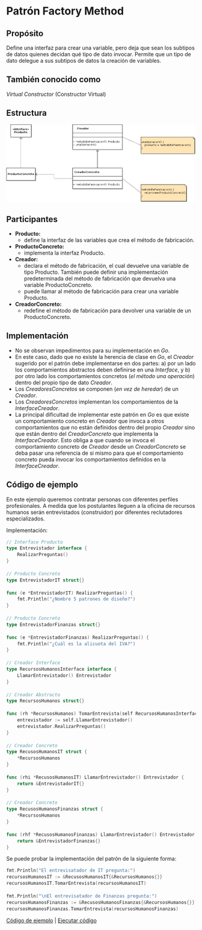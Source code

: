 # Patrón Factory Method

## Propósito

Define una interfaz para crear una variable, pero deja que sean los subtipos de datos quienes decidan qué tipo de dato invocar. Permite que un tipo de dato delegue a sus subtipos de datos la creación de variables.

## También conocido como

_Virtual Constructor_ (Constructor Virtual)

## Estructura

![](/assets/uml/factorymethod.png)

## Participantes

* **Producto:**
  * define la interfaz de las variables que crea el método de fabricación.
* **ProductoConcreto:**
  * implementa la interfaz Producto.
* **Creador:**
  * declara el método de fabricación, el cual devuelve una variable de tipo Producto. También puede definir una implementación predeterminada del método de fabricación que devuelva una variable ProductoConcreto.
  * puede llamar al método de fabricación para crear una variable Producto.
* **CreadorConcreto:**
  * redefine el método de fabricación para devolver una variable de un ProductoConcreto.

## Implementación

- No se observan impedimentos para su implementación en _Go_.
- En este caso, dado que no existe la herencia de clase en _Go_, el _Creador_ sugerido por el patrón debe implementarse en dos partes: a) por un lado los comportamientos abstractos deben definirse en una _Interface_, y b) por otro lado los comportamientos concretos (_el método una operación_) dentro del propio tipo de dato _Creador_.
- Los _CreadoresConcretos_ se componen (_en vez de heredar_) de un _Creador_.
- Los _CreadoresConcretos_ implementan los comportamientos de la _InterfaceCreador_.
- La principal dificultad de implementar este patrón en _Go_ es que existe un comportamiento concreto en _Creador_ que invoca a otros comportamientos que no están definidos dentro del propio _Creador_ sino que están dentro del _CreadorConcreto_ que implementa la _InterfaceCreador_. Esto obliga a que cuando se invoca el comportamiento concreto de _Creador_ desde un _CreadorConcreto_ se deba pasar una referencia de si mismo para que el comportamiento concreto pueda invocar los comportamientos definidos en la _InterfaceCreador_.

## Código de ejemplo

En este ejemplo queremos contratar personas con diferentes perfiles profesionales. A medida que los postulantes lleguen a la oficina de recursos humanos serán entrevistados (construidor) por diferentes reclutadores especializados.

Implementación:

```go
// Interface Producto
type Entrevistador interface {
    RealizarPreguntas()
}

// Producto Concreto
type EntrevistadorIT struct{}

func (e *EntrevistadorIT) RealizarPreguntas() {
    fmt.Println("¿Nombre 5 patrones de diseño?")
}

// Producto Concreto
type EntrevistadorFinanzas struct{}

func (e *EntrevistadorFinanzas) RealizarPreguntas() {
    fmt.Println("¿Cuál es la alicuota del IVA?")
}

// Creador Interface
type RecursosHumanosInterface interface {
    LlamarEntrevistador() Entrevistador
}

// Creador Abstracto
type RecursosHumanos struct{}

func (rh *RecursosHumanos) TomarEntrevista(self RecursosHumanosInterface) {
    entrevistador := self.LlamarEntrevistador()
    entrevistador.RealizarPreguntas()
}

// Creador Concreto
type RecusosHumanosIT struct {
    *RecursosHumanos
}

func (rhi *RecusosHumanosIT) LlamarEntrevistador() Entrevistador {
    return &EntrevistadorIT{}
}

// Creador Concreto
type RecusosHumanosFinanzas struct {
    *RecursosHumanos
}

func (rhf *RecusosHumanosFinanzas) LlamarEntrevistador() Entrevistador {
    return &EntrevistadorFinanzas{}
}
```

Se puede probar la implementación del patrón de la siguiente forma:

```go
fmt.Println("El entrevisatador de IT pregunta:")
recursosHumanosIT := &RecusosHumanosIT{&RecursosHumanos{}}
recursosHumanosIT.TomarEntrevista(recursosHumanosIT)

fmt.Println("\nEl entrevisatador de Finanzas pregunta:")
recursosHumanosFinanzas := &RecusosHumanosFinanzas{&RecursosHumanos{}}
recursosHumanosFinanzas.TomarEntrevista(recursosHumanosFinanzas)
```

[Código de ejemplo](https://github.com/danielspk/designpatternsingo/tree/master/patrones/creacionales/factorymethod) | [Ejecutar código](https://play.golang.org/p/1szkQi-rVUf)
